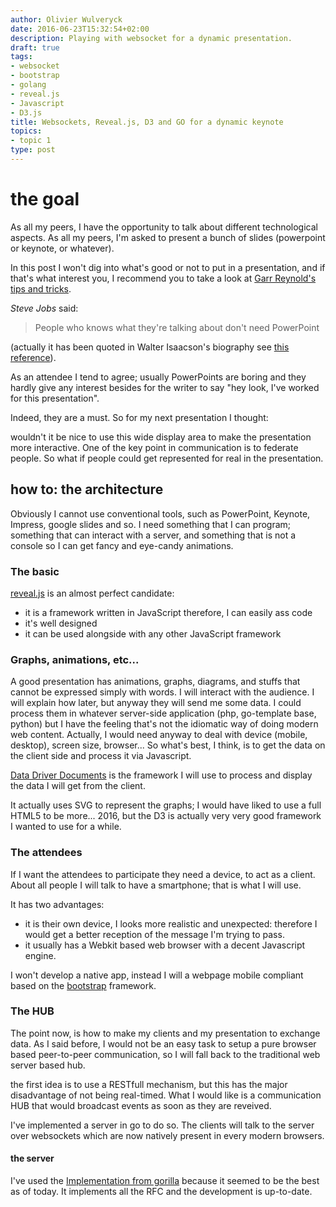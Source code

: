 ```yaml
---
author: Olivier Wulveryck
date: 2016-06-23T15:32:54+02:00
description: Playing with websocket for a dynamic presentation.
draft: true
tags:
- websocket
- bootstrap
- golang
- reveal.js 
- Javascript
- D3.js
title: Websockets, Reveal.js, D3 and GO for a dynamic keynote
topics:
- topic 1
type: post
---
```


# the goal
As all my peers, I have the opportunity to talk about different technological aspects.
As all my peers, I'm asked to present a bunch of slides (powerpoint or keynote, or whatever).

In this post I won't dig into what's good or not to put in a presentation, and if that's what interest you, I 
recommend you to take a look at [Garr Reynold's tips and tricks](http://www.presentationzen.com/).

_Steve Jobs_ said:

> People who knows what they're talking about don't need PowerPoint

(actually it has been quoted in Walter Isaacson's biography see [this reference](http://blog.jgc.org/2011/11/people-who-know-what-theyre-talking.html)).

As an attendee I tend to agree; usually PowerPoints are boring and they hardly give any interest besides for the writer to say "hey look, I've worked for this presentation".

Indeed, they are a must. So for my next presentation I thought: 

wouldn't it be nice to use this wide display area to make the presentation more interactive.
One of the key point in communication is to federate people. So what if people could get represented for real in the presentation.

## how to: the architecture 

Obviously I cannot use conventional tools, such as PowerPoint, Keynote, Impress, google slides and so.
I need something that I can program; something that can interact with a server, and something that is not a console so I can get
fancy and eye-candy animations.

### The basic

[reveal.js](http://lab.hakim.se/reveal-js/) is an almost perfect candidate:

* it is a framework written in JavaScript therefore, I can easily ass code
* it's well designed
* it can be used alongside with any other JavaScript framework

### Graphs, animations, etc...

A good presentation has animations, graphs, diagrams, and stuffs that cannot be expressed simply with words.
I will interact with the audience. I will explain how later, but anyway they will send me some data.
I could process them in whatever server-side application (php, go-template base, python) but I have the feeling that's not 
the idiomatic way of doing modern web content. Actually, I would need anyway to deal with device (mobile, desktop), screen size,
browser... So what's best, I think, is to get the data on the client side and process it via Javascript.

[Data Driver Documents](https://d3js.org/) is the framework I will use to process and display the data I will get from the client.

It actually uses SVG to represent the graphs; I would have liked to use a full HTML5 to be more... 2016, but the D3 is actually very very good 
framework I wanted to use for a while.

### The attendees 

If I want the attendees to participate they need a device, to act as a client.
About all people I will talk to have a smartphone; that is what I will use. 

It has two advantages:

* it is their own device, I looks more realistic and unexpected: therefore I would get a better reception of the message I'm trying to pass.
* it usually has a Webkit based web browser with a decent Javascript engine.

I won't develop a native app, instead I will a webpage mobile compliant based on the [bootstrap](http://getbootstrap.com/) framework.

### The HUB

The point now, is how to make my clients and my presentation to exchange data.
As I said before, I would not be an easy task to setup a pure browser based peer-to-peer communication, so I will fall 
back to the traditional web server based hub.

the first idea is to use a RESTfull mechanism, but this has the major disadvantage of not being real-timed.
What I would like is a communication HUB that would broadcast events as soon as they are reveived.

I've implemented a server in go to do so. The clients will talk to the server over websockets which are now natively present in every
modern browsers.

#### the server

I've used the [Implementation from gorilla](https://github.com/gorilla/websocket) because it seemed to be the best as of today.
It implements all the RFC and the development is up-to-date.

